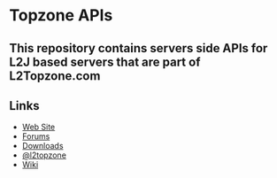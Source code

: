 Topzone APIs
==============

This repository contains servers side APIs for L2J based servers that are part of L2Topzone.com
--------------

Links
--------------
- <a href="http://www.l2topzone.com/">Web Site</a>
- <a href="http://www.l2topzone.com/forum/">Forums</a>
- <a href="https://github.com/UnAfraid/topzone/releases">Downloads</a>
- <a href="https://twitter.com/l2topzone">@l2topzone</a>
- <a href="https://github.com/UnAfraid/VotingReward/wiki">Wiki</a>
